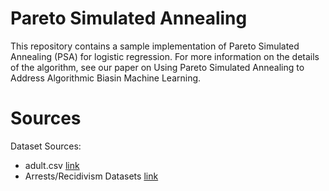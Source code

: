 # Pareto Simulated Annealing

This repository contains a sample implementation of Pareto Simulated Annealing (PSA) for logistic regression. For more information on the details of the algorithm, see our paper on Using Pareto Simulated Annealing to Address Algorithmic Biasin Machine Learning.


# Sources

Dataset Sources:
 - adult.csv [link](https://archive.ics.uci.edu/ml/datasets/Adult)
 - Arrests/Recidivism Datasets [link](http://www.icpsr.umich.edu/icpsrweb/RCMD/studies/3355)
